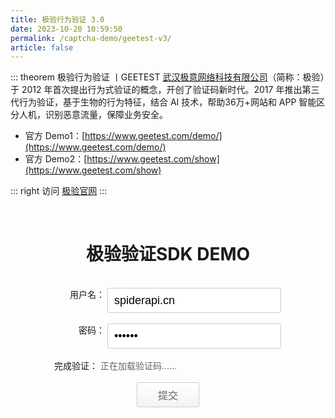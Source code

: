 ```yaml
---
title: 极验行为验证 3.0
date: 2023-10-20 10:59:50
permalink: /captcha-demo/geetest-v3/
article: false
---
```


::: theorem 极验行为验证 <Badge text="3.0" type="error" vertical="middle"/>丨GEETEST
[武汉极意网络科技有限公司](https://www.tianyancha.com/company/699317632)（简称：极验）于 2012 年首次提出行为式验证的概念，开创了验证码新时代。2017 年推出第三代行为验证，基于生物的行为特征，结合 AI 技术，帮助36万+网站和 APP 智能区分人机，识别恶意流量，保障业务安全。

- 官方 Demo1：[https://www.geetest.com/demo/](https://www.geetest.com/demo/)
- 官方 Demo2：[https://www.geetest.com/show](https://www.geetest.com/show)

::: right
访问 [极验官网](https://www.geetest.com/Sensebot)
:::

<br>

<!-- <iframe src="https://www.geetest.com/demo/" height="700px" referrerpolicy="origin"></iframe> -->

<style>
    /* body {
        margin: 50px 0;
        text-align: center;
        font-family: "PingFangSC-Regular", "Open Sans", Arial, "Hiragino Sans GB", "Microsoft YaHei", "STHeiti", "WenQuanYi Micro Hei", SimSun, sans-serif;
    } */
    .inp {
        border: 1px solid #cccccc;
        border-radius: 2px;
        padding: 0 10px;
        width: 278px;
        height: 40px;
        font-size: 18px;
    }
    .btn {
        border: 1px solid #cccccc;
        border-radius: 2px;
        width: 100px;
        height: 40px;
        font-size: 16px;
        color: #666;
        cursor: pointer;
        background: white linear-gradient(180deg, #ffffff 0%, #f3f3f3 100%);
    }
    .btn:hover {
        background: white linear-gradient(0deg, #ffffff 0%, #f3f3f3 100%)
    }
    #captcha {
        width: 300px;
        display: inline-block;
    }
    .show {
        display: block;
    }
    .hide {
        display: none;
    }
    #notice {
        color: red;
    }
    label {
        vertical-align: top;
        display: inline-block;
        width: 80px;
        text-align: right;
    }
    #wait {
        text-align: left;
        color: #666;
        margin: 0;
    }
</style>
<div style="text-align: center">
<h1>极验验证SDK DEMO</h1>
<form action="https://api.spiderapi.cn/geetest/validate" method="post">
    <br>
    <div>
        <label for="username">用户名：</label>
        <input class="inp" id="username" type="text" value="spiderapi.cn">
    </div>
    <br>
    <div>
        <label for="password">密码：</label>
        <input class="inp" id="password" type="password" value="123456">
    </div>
    <br>
    <div>
        <label>完成验证：</label>
        <div id="captcha">
            <p id="wait" class="show">正在加载验证码......</p>
        </div>
    </div>
    <br>
    <p id="notice" class="hide">请先完成验证</p>
    <input class="btn" id="submit" type="submit" value="提交">
</form>
</div>
<script src="http://apps.bdimg.com/libs/jquery/1.9.1/jquery.js"></script>
<script src="https://static.geetest.com/static/js/gt.0.4.9.js"></script>
<script>
    var handler = function (captchaObj) {
        $("#submit").click(function (e) {
            var result = captchaObj.getValidate();
            if (!result) {
                $("#notice").show();
                setTimeout(function () {
                    $("#notice").hide();
                }, 2000);
                e.preventDefault();
            }
        });
        // 将验证码加到id为captcha的元素里，同时会有三个input的值用于表单提交
        captchaObj.appendTo("#captcha");
        captchaObj.onReady(function () {
            $("#wait").hide();
        });
    };
    $.ajax({
        url: "https://api.spiderapi.cn/geetest/register?t=" + (new Date()).getTime(), // 加随机数防止缓存
        type: "get",
        dataType: "json",
        success: function (data) {
            // 调用 initGeetest 初始化参数
            // 参数1：配置参数
            // 参数2：回调，回调的第一个参数验证码对象，之后可以使用它调用相应的接口
            initGeetest({
                gt: data.gt,
                challenge: data.challenge,
                new_captcha: data.new_captcha, // 用于宕机时表示是新验证码的宕机
                offline: !data.success, // 表示用户后台检测极验服务器是否宕机，一般不需要关注
                product: "float", // 产品形式，包括：float，popup
                width: "100%"
            }, handler);
        }
    });
</script>
